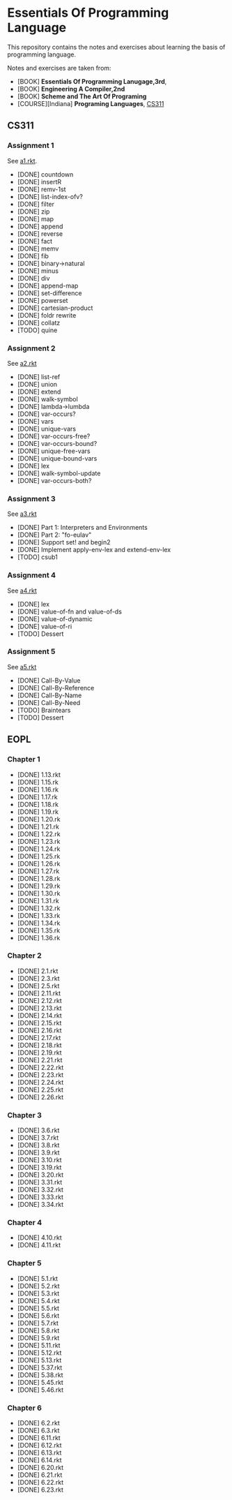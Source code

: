# Essentials Of Programming Language
This repository contains the notes and exercises about learning the basis of programming language.

Notes and exercises are taken from:

* [BOOK] __Essentials Of Programming Lanugage,3rd__,
* [BOOK] __Engineering A Compiler,2nd__
* [BOOK] __Scheme and The Art Of Programing__
* [COURSE][Indiana] __Programing Languages__, [CS311](https://cgi.sice.indiana.edu/~c311/doku.php?id=home)

## CS311

### Assignment 1
See [a1.rkt](https://github.com/alanzplus/EOPL/blob/master/%5BCourse%5D%5BIndiana%5D%20Programing%20Language/a1-Recursion%20and%20Higher-Order%20Functional%20Abstractions/a1.rkt).

* [DONE] countdown
* [DONE] insertR
* [DONE] remv-1st
* [DONE] list-index-ofv?
* [DONE] filter
* [DONE] zip
* [DONE] map
* [DONE] append
* [DONE] reverse
* [DONE] fact
* [DONE] memv
* [DONE] fib
* [DONE] binary->natural
* [DONE] minus
* [DONE] div
* [DONE] append-map
* [DONE] set-difference
* [DONE] powerset
* [DONE] cartesian-product
* [DONE] foldr rewrite
* [DONE] collatz
* [TODO] quine

### Assignment 2
See [a2.rkt](https://github.com/alanzplus/EOPL/blob/master/%5BCourse%5D%5BIndiana%5D%20Programing%20Language/a2-Free%2C%20Bound%2C%20and%20Lexical%20Address/a2.rkt)

* [DONE] list-ref
* [DONE] union
* [DONE] extend
* [DONE] walk-symbol
* [DONE] lambda->lumbda
* [DONE] var-occurs?
* [DONE] vars
* [DONE] unique-vars
* [DONE] var-occurs-free?
* [DONE] var-occurs-bound?
* [DONE] unique-free-vars
* [DONE] unique-bound-vars
* [DONE] lex
* [DONE] walk-symbol-update
* [DONE] var-occurs-both?

### Assignment 3
See [a3.rkt](https://github.com/alanzplus/EOPL/blob/master/%5BCourse%5D%5BIndiana%5D%20Programing%20Language/a3-Environments%20and%20Interpreters/a3.rkt)

* [DONE] Part 1: Interpreters and Environments
* [DONE] Part 2: "fo-eulav"
* [DONE] Support set! and begin2
* [DONE] Implement apply-env-lex and extend-env-lex
* [TODO] csub1

### Assignment 4
See [a4.rkt](https://github.com/alanzplus/EOPL/blob/master/%5BCourse%5D%5BIndiana%5D%20Programing%20Language/a4-Dynamic%20Scope/a4.rkt)

* [DONE] lex
* [DONE] value-of-fn and value-of-ds
* [DONE] value-of-dynamic
* [DONE] value-of-ri
* [TODO] Dessert

### Assignment 5
See [a5.rkt](https://github.com/alanzplus/EOPL/blob/master/%5BCourse%5D%5BIndiana%5D%20Programing%20Language/a5-Parameter-Passing%20Conventions/a5.rkt)

* [DONE] Call-By-Value
* [DONE] Call-By-Reference
* [DONE] Call-By-Name
* [DONE] Call-By-Need
* [TODO] Braintears
* [TODO] Dessert

## EOPL

### Chapter 1

* [DONE] 1.13.rkt
* [DONE] 1.15.rk
* [DONE] 1.16.rk
* [DONE] 1.17.rk
* [DONE] 1.18.rk
* [DONE] 1.19.rk
* [DONE] 1.20.rk
* [DONE] 1.21.rk
* [DONE] 1.22.rk
* [DONE] 1.23.rk
* [DONE] 1.24.rk
* [DONE] 1.25.rk
* [DONE] 1.26.rk
* [DONE] 1.27.rk
* [DONE] 1.28.rk
* [DONE] 1.29.rk
* [DONE] 1.30.rk
* [DONE] 1.31.rk
* [DONE] 1.32.rk
* [DONE] 1.33.rk
* [DONE] 1.34.rk
* [DONE] 1.35.rk
* [DONE] 1.36.rk

### Chapter 2

* [DONE] 2.1.rkt
* [DONE] 2.3.rkt
* [DONE] 2.5.rkt
* [DONE] 2.11.rkt
* [DONE] 2.12.rkt
* [DONE] 2.13.rkt
* [DONE] 2.14.rkt
* [DONE] 2.15.rkt
* [DONE] 2.16.rkt
* [DONE] 2.17.rkt
* [DONE] 2.18.rkt
* [DONE] 2.19.rkt
* [DONE] 2.21.rkt
* [DONE] 2.22.rkt
* [DONE] 2.23.rkt
* [DONE] 2.24.rkt
* [DONE] 2.25.rkt
* [DONE] 2.26.rkt

### Chapter 3

* [DONE] 3.6.rkt
* [DONE] 3.7.rkt
* [DONE] 3.8.rkt
* [DONE] 3.9.rkt
* [DONE] 3.10.rkt
* [DONE] 3.19.rkt
* [DONE] 3.20.rkt
* [DONE] 3.31.rkt
* [DONE] 3.32.rkt
* [DONE] 3.33.rkt
* [DONE] 3.34.rkt

### Chapter 4

* [DONE] 4.10.rkt
* [DONE] 4.11.rkt

### Chapter 5

* [DONE] 5.1.rkt
* [DONE] 5.2.rkt
* [DONE] 5.3.rkt
* [DONE] 5.4.rkt
* [DONE] 5.5.rkt
* [DONE] 5.6.rkt
* [DONE] 5.7.rkt
* [DONE] 5.8.rkt
* [DONE] 5.9.rkt
* [DONE] 5.11.rkt
* [DONE] 5.12.rkt
* [DONE] 5.13.rkt
* [DONE] 5.37.rkt
* [DONE] 5.38.rkt
* [DONE] 5.45.rkt
* [DONE] 5.46.rkt

### Chapter 6

* [DONE] 6.2.rkt
* [DONE] 6.3.rkt
* [DONE] 6.11.rkt
* [DONE] 6.12.rkt
* [DONE] 6.13.rkt
* [DONE] 6.14.rkt
* [DONE] 6.20.rkt
* [DONE] 6.21.rkt
* [DONE] 6.22.rkt
* [DONE] 6.23.rkt
